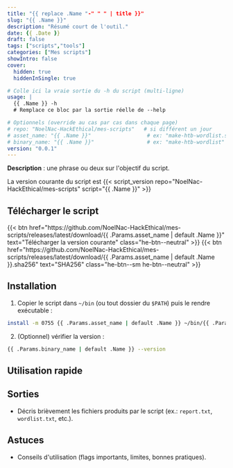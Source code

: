 ```yaml
---
title: "{{ replace .Name "-" " " | title }}"
slug: "{{ .Name }}"
description: "Résumé court de l'outil."
date: {{ .Date }}
draft: false
tags: ["scripts","tools"]
categories: ["Mes scripts"]
showIntro: false
cover:
  hidden: true
  hiddenInSingle: true

# Colle ici la vraie sortie du -h du script (multi‑ligne)
usage: |
  {{ .Name }} -h
  # Remplace ce bloc par la sortie réelle de --help

# Optionnels (override au cas par cas dans chaque page)
# repo: "NoelNac-HackEthical/mes-scripts"   # si différent un jour
# asset_name: "{{ .Name }}"                  # ex: "make-htb-wordlist.sh"
# binary_name: "{{ .Name }}"                 # ex: "make-htb-wordlist" (sans extension)
version: "0.0.1"
---
```


**Description** : une phrase ou deux sur l'objectif du script.

<p class="version-line">
  La version courante du script est
  {{< script_version repo="NoelNac-HackEthical/mes-scripts" script="{{ .Name }}" >}}
</p>

## Télécharger le script

<div class="dl-row">
  {{< btn href="https://github.com/NoelNac-HackEthical/mes-scripts/releases/latest/download/{{ .Params.asset_name | default .Name }}" text="Télécharger la version courante" class="he-btn--neutral" >}}
  {{< btn href="https://github.com/NoelNac-HackEthical/mes-scripts/releases/latest/download/{{ .Params.asset_name | default .Name }}.sha256" text="SHA256" class="he-btn--sm he-btn--neutral" >}}
</div>

## Installation

1. Copier le script dans `~/bin` (ou tout dossier du `$PATH`) puis le rendre exécutable :
```bash
install -m 0755 {{ .Params.asset_name | default .Name }} ~/bin/{{ .Params.binary_name | default .Name }}
```

2. (Optionnel) vérifier la version :
```bash
{{ .Params.binary_name | default .Name }} --version
```

## Utilisation rapide

<!-- USAGE -->

## Sorties

- Décris brièvement les fichiers produits par le script (ex.: `report.txt`, `wordlist.txt`, etc.).

## Astuces

- Conseils d'utilisation (flags importants, limites, bonnes pratiques).

